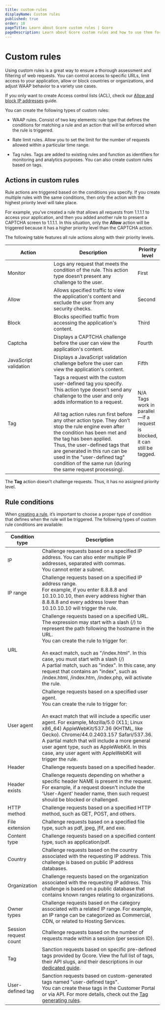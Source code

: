 ```yaml
---
title: custom-rules
displayName: Custom rules
published: true
order: 10
pageTitle: Learn about Gcore custom rules | Gcore
pageDescription: Learn about Gcore custom rules and how to use them for filtering incoming traffic and blocking malicious requests.
---
```

# Custom rules

Using custom rules is a great way to ensure a thorough assessment and filtering of web requests. You can control access to specific URLs, limit access to your application, allow or block countries or organizations, and adjust WAAP behavior to a variety use cases.  

<alert-element type="tip" title="Tip">
 
If you only want to create Access control lists (ACL), check our <a href="https://gcore.com/docs/waap/ip-security/allow-and-block-ip-addresses" target="_blank">Allow and block IP addresses</a> guide. 

</alert-element>

You can create the following types of custom rules:  

* WAAP rules. Consist of two key elements: rule type that defines the conditions for matching a rule and an action that will be enforced when the rule is triggered.   

*  Rate limit rules. Allow you to set the limit for the number of requests allowed within a particular time range.  

*  Tag rules. Tags are added to existing rules and function as identifiers for monitoring and analytics purposes. You can also create custom rules based on tags. 

## Actions in custom rules 

Rule actions are triggered based on the conditions you specify. If you create multiple rules with the same conditions, then only the action with the highest priority level will take place. 

For example, you’ve created a rule that allows all requests from 1.1.1.1 to access your application, and then you added another rule to present a CAPTCHA screen to 1.1.1.1. In this situation, only the **Allow** action will be triggered because it has a higher priority level than the CAPTCHA action.  

The following table features all rule actions along with their priority levels. 

<table>
<thead>
  <tr>
    <th style="width:30%"><strong>Action</strong></th>
    <th style="width:55%"><strong>Description</strong></th>
    <th style="width:15%"><strong>Priority level</strong></th>
  </tr>
</thead>
<tbody>
  <tr>
   <td>Monitor</td>
   <td>Logs any request that meets the condition of the rule. This action type doesn’t present any challenge to the user.</td>
   <td>First</td>
    </tr>
    <tr>
   <td>Allow</td>
   <td>Allows specified traffic to view the application's content and exclude the user from any security checks.</td>
   <td>Second</td>
    </tr>
    <tr>
   <td>Block</td>
   <td>Blocks specified traffic from accessing the application's content.</td>
   <td>Third</td>
    </tr>
    <tr>
   <td>Captcha</td>
   <td>Displays a CAPTCHA challenge before the user can view the application's content.</td>
   <td>Fourth</td>
    </tr>
    <tr>
   <td>JavaScript validation</td>
   <td>Displays a JavaScript validation challenge before the user can view the application's content.</td>
   <td>Fifth</td>
    </tr>
    <tr>
   <td>Tag</td>
   <td>Tags a request with the custom user-defined tag you specify. This action type doesn’t send any challenge to the user and only adds information to a request.<br><br>
All tag action rules run first before any other action type. They don’t stop the rule engine even after the condition has been met and the tag has been applied.<br>
Thus, the user-defined tags that are generated in this run can be used in the "user-defined tag" condition of the same run (during the same request processing).</td>
   <td>N/A<br> 
   Tags work in parallel—if a request is blocked, it can still be tagged.</td>
    </tr>                                
</tbody>
</table> 

<alert-element type="tip" title="Tip">
 
The **Tag** action doesn’t challenge requests. Thus, it has no assigned priority level.
 
</alert-element>

## Rule conditions 

When <a href="https://gcore.com/docs/waap/waap-rules/custom-rules/create-and-manage-custom-rules" target="_blank">creating a rule</a>, it’s important to choose a proper type of condition that defines when the rule will be triggered. The following types of custom rule conditions are available:  

<table>
<thead>
  <tr>
    <th style="width:20%"><strong>Condition type</strong></th>
    <th style="width:80%"><strong>Description</strong></th>
  </tr>
</thead>
<tbody>
  <tr>
   <td>IP</td>
   <td>Challenge requests based on a specified IP address. You can also enter multiple IP addresses, separated with commas.<br> 
   You cannot enter a subnet.</td>
    </tr>
    <tr>
   <td>IP range</td>
   <td>Challenge requests based on a specified IP address range.<br>
   For example, if you enter 8.8.8.8 and 10.10.10.10, then every address higher than 8.8.8.8 and every address lower than 10.10.10.10 will trigger the rule.</td>
    </tr>
    <tr>
   <td>URL</td>
   <td>Challenge requests based on a specified URL.<br>
   The expression may start with a slash (/) to represent the path following the hostname in the URL.<br>
   You can create the rule to trigger for:<br><br>
   An exact match, such as "/index.html". In this case, you must start with a slash (/)<br>
   A partial match, such as "index". In this case, any request that contains an "index", such as /index.html, /index.htm, /index.php, will activate the rule.  
   </td>
    </tr>
    <tr>
   <td>User agent</td>
   <td>Challenge requests based on a specified user agent.<br>
   You can create the rule to trigger for:<br><br>
   An exact match that will include a specific user agent. For example, Mozilla/5.0 (X11; Linux x86_64) AppleWebKit/537.36 (KHTML, like Gecko). Chrome/44.0.2403.157 Safari/537.36.<br>
   A partial match that will include a more general user agent type, such as AppleWebKit. In this case, any user agent with AppleWebKit will trigger the rule. 
   </td>
    </tr>
    <tr>
   <td>Header</td>
   <td>Challenge requests based on a specified header.</td>
    </tr>
    <tr>
   <td>Header exists</td>
   <td>Challenge requests depending on whether a specific header NAME is present in the request. For example, if a request doesn't include the 'User-Agent' header name, then such request should be blocked or challenged.</td>
    </tr>
    <tr>
   <td>HTTP method</td> 
   <td>Challenge requests based on a specified HTTP method, such as GET, POST, and others.</td>
    </tr>      
    <tr>
   <td>File extension</td>
   <td>Challenge requests based on a specified file type, such as pdf, jpeg, jfif, and exe.</td>
    </tr>
    <tr>
   <td>Content type</td>
   <td>Challenge requests based on a specified content type, such as application/pdf.</td>
    </tr>
    <tr>
   <td>Country</td>
   <td>Challenge requests based on the country associated with the requesting IP address. This challenge is based on public IP address databases.</td>
    </tr>
    <tr>
   <td>Organization</td>
   <td>Challenge requests based on the organization associated with the requesting IP address. This challenge is based on a public database that contains known ranges relating to organizations.</td>
    </tr>
    <tr>
   <td>Owner types</td>
   <td>Challenge requests based on the category associated with a related IP range. For example, an IP range can be categorized as Commercial, CDN, or related to Hosting Services.</td>
    </tr>
    <tr>
   <td>Session request count</td>
   <td>Challenge requests based on the number of requests made within a session (per session ID).</td>
    </tr>
    <tr>
   <td>Tag</td>
   <td>Sanction requests based on specific pre-defined tags provided by Gcore. View the full list of tags, their API slugs, and their descriptions in our <a href="https://gcore.com/docs/waap/waap-rules/custom-rules/tag-rules/predefined-tags" target="_blank">dedicated guide</a>.</td>
    </tr>
    <tr>
   <td>User-defined tag</td>
   <td>Sanction requests based on custom-generated tags named "user-defined tags".<br>
   You can create these tags in the Customer Portal or via API. For more details, check out the <a href="https://gcore.com/docs/waap/waap-rules/custom-rules/tag-rules#tag-generating-rules" target="_blank">Tag generating rules</a>.</td>
    </tr>                                                          
</tbody>
</table>

